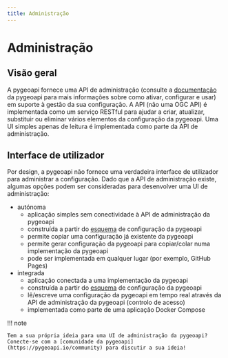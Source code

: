 ```yaml
---
title: Administração
---
```


# Administração

## Visão geral

A pygeoapi fornece uma API de administração (consulte a [documentação](https://docs.pygeoapi.io/en/latest/admin-api.html) da pygeoapi para mais informações sobre como ativar, configurar e usar) em suporte à gestão da sua configuração. A API (não uma OGC API) é implementada como um serviço RESTful para ajudar a criar, atualizar, substituir ou eliminar vários elementos da configuração da pygeoapi. Uma UI simples apenas de leitura é implementada como parte da API de administração.

## Interface de utilizador

Por design, a pygeoapi não fornece uma verdadeira interface de utilizador para administrar a configuração. Dado que a API de administração existe, algumas opções podem ser consideradas para desenvolver uma UI de administração:

- autónoma
    - aplicação simples sem conectividade à API de administração da pygeoapi
    - construída a partir do [esquema](https://github.com/geopython/pygeoapi/blob/master/pygeoapi/schemas/config/pygeoapi-config-0.x.yml) de configuração da pygeoapi
    - permite copiar uma configuração já existente da pygeoapi
    - permite gerar configuração da pygeoapi para copiar/colar numa implementação da pygeoapi
    - pode ser implementada em qualquer lugar (por exemplo, GitHub Pages)
- integrada
    - aplicação conectada a uma implementação da pygeoapi
    - construída a partir do [esquema](https://github.com/geopython/pygeoapi/blob/master/pygeoapi/schemas/config/pygeoapi-config-0.x.yml) de configuração da pygeoapi
    - lê/escreve uma configuração da pygeoapi em tempo real através da API de administração da pygeoapi (controlo de acesso)
    - implementada como parte de uma aplicação Docker Compose

!!! note

    Tem a sua própria ideia para uma UI de administração da pygeoapi? Conecte-se com a [comunidade da pygeoapi](https://pygeoapi.io/community) para discutir a sua ideia!